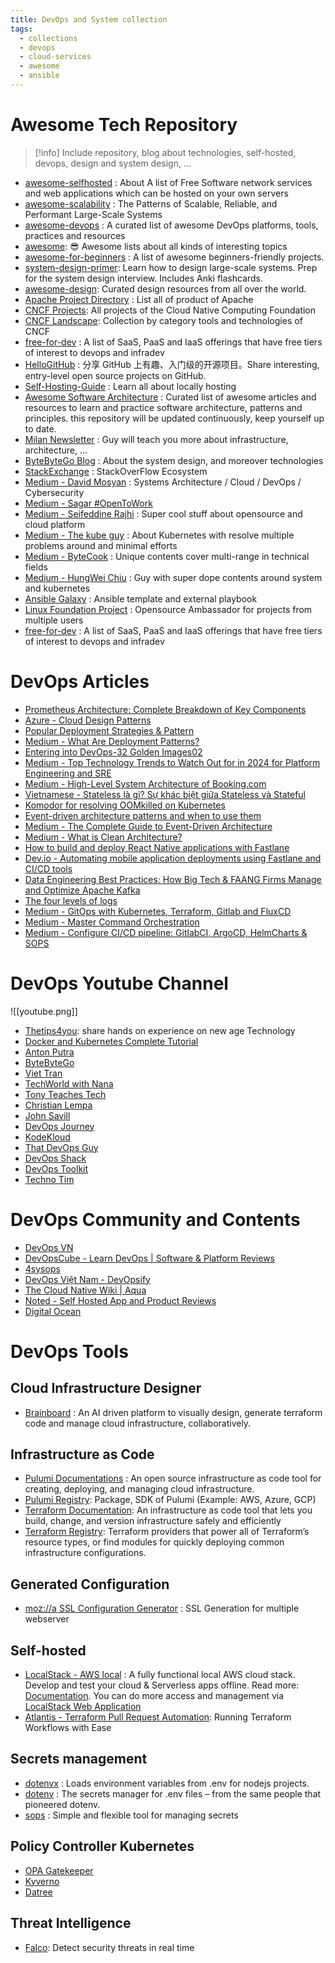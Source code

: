 ```yaml
---
title: DevOps and System collection
tags:
  - collections
  - devops
  - cloud-services
  - awesome
  - ansible
---
```


# Awesome Tech Repository

>[!info]
>Include repository, blog about technologies, self-hosted, devops, design and system design, ...


- [awesome-selfhosted](https://github.com/awesome-selfhosted/awesome-selfhosted) : About A list of Free Software network services and web applications which can be hosted on your own servers
- [awesome-scalability](https://github.com/binhnguyennus/awesome-scalability) : The Patterns of Scalable, Reliable, and Performant Large-Scale Systems
- [awesome-devops](https://github.com/wmariuss/awesome-devops) : A curated list of awesome DevOps platforms, tools, practices and resources
- [awesome](https://github.com/sindresorhus/awesome): 😎 Awesome lists about all kinds of interesting topics
- [awesome-for-beginners](https://github.com/MunGell/awesome-for-beginners) : A list of awesome beginners-friendly projects.
- [system-design-primer](https://github.com/donnemartin/system-design-primer): Learn how to design large-scale systems. Prep for the system design interview. Includes Anki flashcards.
- [awesome-design](https://github.com/gztchan/awesome-design): Curated design resources from all over the world.
- [Apache Project Directory](https://projects.apache.org/projects.html) : List all of product of Apache
- [CNCF Projects](https://contribute.cncf.io/contributors/projects/): All projects of the Cloud Native Computing Foundation
- [CNCF Landscape](https://landscape.cncf.io/): Collection by category tools and technologies of CNCF
- [free-for-dev](https://github.com/ripienaar/free-for-dev) : A list of SaaS, PaaS and IaaS offerings that have free tiers of interest to devops and infradev
- [HelloGitHub](https://github.com/521xueweihan/HelloGitHub) : 分享 GitHub 上有趣、入门级的开源项目。Share interesting, entry-level open source projects on GitHub.
- [Self-Hosting-Guide](https://github.com/mikeroyal/Self-Hosting-Guide) : Learn all about locally hosting
- [Awesome Software Architecture](https://awesome-architecture.com/) : Curated list of awesome articles and resources to learn and practice software architecture, patterns and principles. this repository will be updated continuously, keep yourself up to date.
- [Milan Newsletter](https://newsletter.techworld-with-milan.com/) : Guy will teach you more about infrastructure, architecture, ...
- [ByteByteGo Blog](https://blog.bytebytego.com) : About the system design, and moreover technologies
- [StackExchange](https://stackexchange.com/sites) : StackOverFlow Ecosystem
- [Medium - David Mosyan](https://medium.com/@dmosyan) : Systems Architecture / Cloud / DevOps / Cybersecurity
- [Medium - Sagar #OpenToWork](https://sagarkpanda.medium.com/)
- [Medium - Seifeddine Rajhi](https://medium.com/@seifeddinerajhi) : Super cool stuff about opensource and cloud platform
- [Medium - The kube guy](https://thekubeguy.com/) : About Kubernetes with resolve multiple problems around and minimal efforts
- [Medium - ByteCook](https://medium.com/@cstoppgmr) : Unique contents cover multi-range in technical fields
- [Medium - HungWei Chiu](https://medium.com/@hwchiu) : Guy with super dope contents around system and kubernetes
- [Ansible Galaxy](https://galaxy.ansible.com/ui/) : Ansible template and external playbook
- [Linux Foundation Project](https://www.linuxfoundation.org/projects) : Opensource Ambassador for projects from multiple users
- [free-for-dev](https://github.com/ripienaar/free-for-dev) : A list of SaaS, PaaS and IaaS offerings that have free tiers of interest to devops and infradev

# DevOps Articles

- [Prometheus Architecture: Complete Breakdown of Key Components](https://devopscube.com/prometheus-architecture/)
- [Azure - Cloud Design Patterns](https://learn.microsoft.com/en-us/azure/architecture/patterns/)
- [Popular Deployment Strategies & Pattern](https://www.devopsschool.com/blog/list-of-popular-deployment-strategies/)
- [Medium - What Are Deployment Patterns?](https://medium.com/@techworldwithmilan/what-are-deployment-patterns-876057c15987)
- [Entering into DevOps-32 Golden Images02](https://blog.devgenius.io/entering-into-devops-32-golden-images02-9f8a9bfa52cd)
- [Medium - Top Technology Trends to Watch Out for in 2024 for Platform Engineering and SRE](https://medium.com/@seifeddinerajhi/top-technology-trends-to-watch-out-for-in-2024-for-platform-engineering-and-sre-e267130c7e22)
- [Medium - High-Level System Architecture of Booking.com](https://medium.com/@sahintalha1/high-level-system-architecture-of-booking-com-06c199003d94)
- [Vietnamese - Stateless là gì? Sự khác biệt giữa Stateless và Stateful](https://vietnix.vn/stateless-la-gi/)
- [Komodor for resolving OOMkilled on Kubernetes](https://komodor.com/learn/how-to-fix-oomkilled-exit-code-137/)
- [Event-driven architecture patterns and when to use them](https://ably.com/topic/event-driven-architecture-patterns)
- [Medium - The Complete Guide to Event-Driven Architecture](https://medium.com/@seetharamugn/the-complete-guide-to-event-driven-architecture-b25226594227)
- [Medium - What is Clean Architecture?](https://medium.com/@techworldwithmilan/what-is-clean-architecture-456d2d3cb0bc)
- [How to build and deploy React Native applications with Fastlane](https://tech.sparkfabrik.com/en/blog/fastlane_build/)
- [Dev.io - Automating mobile application deployments using Fastlane and CI/CD tools](https://dev.to/jei/automating-mobile-application-deployments-using-fastlane-and-ci-cd-tools-2iae)
- [Data Engineering Best Practices: How Big Tech & FAANG Firms Manage and Optimize Apache Kafka](https://acceldataio.medium.com/data-engineering-best-practices-how-big-tech-faang-firms-manage-and-optimize-apache-kafka-95d520db60bb)
- [The four levels of logs](https://fiberplane.com/blog/the-four-levels-of-log-collections)
- [Medium - GitOps with Kubernetes, Terraform, Gitlab and FluxCD](https://medium.com/@prag-matic/gitops-with-kubernetes-terraform-gitlab-and-fluxcd-2875d1010dac)
- [Medium - Master Command Orchestration](https://medium.com/itnext/master-command-orchestration-16f4a117ce05)
- [Medium - Configure CI/CD pipeline: GitlabCI, ArgoCD, HelmCharts & SOPS](https://medium.com/@golaneduard1/configure-ci-cd-pipeline-gitlabci-argocd-helmcharts-sops-3cbf94f300ed)
# DevOps Youtube Channel

![[youtube.png]]

- [Thetips4you](https://www.youtube.com/c/Thetips4you/videos): share hands on experience on new age Technology
- [Docker and Kubernetes Complete Tutorial](https://www.youtube.com/playlist?list=PL0hSJrxggIQoKLETBSmgbbvE4FO_eEgoB)
- [Anton Putra](https://www.youtube.com/@AntonPutra/featured) 
- [ByteByteGo](https://www.youtube.com/@ByteByteGo/featured)
- [Viet Tran](https://www.youtube.com/@Viet100/videos)
- [TechWorld with Nana](https://www.youtube.com/c/TechWorldwithNana/featured)
- [Tony Teaches Tech ](https://www.youtube.com/c/TonyTeachesTech/featured)
- [Christian Lempa](https://www.youtube.com/@christianlempa)
- [John Savill](https://www.youtube.com/@NTFAQGuy)
- [DevOps Journey](https://www.youtube.com/@DevOpsJourney/videos)
- [KodeKloud](https://www.youtube.com/@KodeKloud/videos)
- [That DevOps Guy](https://www.youtube.com/@MarcelDempers/videos)
- [DevOps Shack](https://www.youtube.com/@devopsshack/videos)
- [DevOps Toolkit](https://www.youtube.com/@DevOpsToolkit/videos)
- [Techno Tim](https://www.youtube.com/@TechnoTim/videos)
# DevOps Community and Contents

- [DevOps VN](https://devopsvn.tech/)
- [DevOpsCube - Learn DevOps | Software & Platform Reviews](https://devopscube.com/)
- [4sysops](https://4sysops.com/)
- [DevOps Việt Nam - DevOpsify](https://devopsify.co/)
- [The Cloud Native Wiki | Aqua](https://www.aquasec.com/cloud-native-academy/)
- [Noted - Self Hosted App and Product Reviews](https://noted.lol/)
- [Digital Ocean](https://www.digitalocean.com/community)

# DevOps Tools

## Cloud Infrastructure Designer

- [Brainboard](https://www.brainboard.co/) : An AI driven platform to visually design, generate terraform code and manage cloud infrastructure, collaboratively.

## Infrastructure as Code

- [Pulumi Documentations](https://www.pulumi.com/docs/) : An open source infrastructure as code tool for creating, deploying, and managing cloud infrastructure.
- [Pulumi Registry](https://www.pulumi.com/registry/): Package, SDK of Pulumi (Example: AWS, Azure, GCP)
- [Terraform Documentation](https://developer.hashicorp.com/terraform/docs): An infrastructure as code tool that lets you build, change, and version infrastructure safely and efficiently
- [Terraform Registry](https://registry.terraform.io/): Terraform providers that power all of Terraform’s resource types, or find modules for quickly deploying common infrastructure configurations.
## Generated Configuration

- [moz://a SSL Configuration Generator](https://ssl-config.mozilla.org/) : SSL Generation for multiple webserver

## Self-hosted

- [LocalStack - AWS local](https://hub.docker.com/r/localstack/localstack) : A fully functional local AWS cloud stack. Develop and test your cloud & Serverless apps offline. Read more: [Documentation](https://docs.localstack.cloud/getting-started/). You can do more access and management via [LocalStack Web Application](https://app.localstack.cloud/sign-in)
- [Atlantis - Terraform Pull Request Automation](https://www.runatlantis.io/): Running Terraform Workflows with Ease

## Secrets management

- [dotenvx](https://dotenvx.com/) : Loads environment variables from .env for nodejs projects.
- [dotenv](https://www.dotenv.org/docs/) : The secrets manager for .env files – from the same people that pioneered dotenv. 
- [sops](https://getsops.io/) : Simple and flexible tool for managing secrets

## Policy Controller Kubernetes

- [OPA Gatekeeper](https://open-policy-agent.github.io/gatekeeper/website/)
- [Kyverno](https://kyverno.io/)
- [Datree](https://hub.datree.io/)

## Threat Intelligence

- [Falco](https://falco.org/): Detect security threats in real time